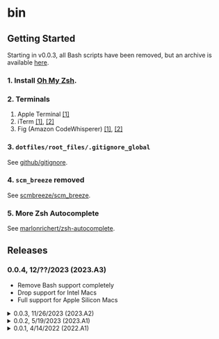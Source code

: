 # bin

## Getting Started

Starting in v0.0.3, all Bash scripts have been removed, but an archive is available [here](https://github.com/aaronhma/bin/commit/c8547427195fc4c71441db5172f4fcdc2f120730).

### 1. Install [Oh My Zsh](https://ohmyz.sh/).

### 2. Terminals

1. Apple Terminal [[1]](https://apple.stackexchange.com/a/382327)
2. iTerm [[1]](https://iterm2.com/downloads.html), [[2]](https://iterm2.com/documentation-shell-integration.html)
3. Fig (Amazon CodeWhisperer) [[1]](https://fig.io/), [[2]](https://aws.amazon.com/blogs/devops/introducing-amazon-codewhisperer-for-command-line/)

### 3. `dotfiles/root_files/.gitignore_global`

See [github/gitignore](https://github.com/github/gitignore).

### 4. `scm_breeze` removed

See [scmbreeze/scm_breeze](https://github.com/scmbreeze/scm_breeze).

### 5. More Zsh Autocomplete

See [marlonrichert/zsh-autocomplete](https://github.com/marlonrichert/zsh-autocomplete).

## Releases

### 0.0.4, 12/??/2023 (2023.A3)
- Remove Bash support completely
- Drop support for Intel Macs
- Full support for Apple Silicon Macs

<details>

<summary>0.0.3, 11/26/2023 (2023.A2)</summary>

<ul>
<li>Bug fixes</li>
<li>Minimize files</li>
</ul>

</details>

<details>

<summary>0.0.2, 5/19/2023 (2023.A1)</summary>

<ul>
<li>Bug fixes</li>
</ul>

</details>

<details>

<summary>0.0.1, 4/14/2022 (2022.A1)</summary>

<ul>
<li>Initial project commit</li>
</ul>

</details>
